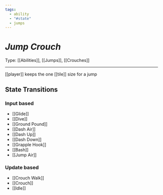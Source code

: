 ```yaml
---
tags:
  - ability
  - "#state"
  - jumps
---
```

# _Jump Crouch_

Type: [[Abilities]], [[Jumps]], [[Crouches]]

----

[[player]] keeps the one [[tile]] size for a jump

## State Transitions

### Input based

* [[Glide]]
* [[Dive]]
* [[Ground Pound]]
* [[Dash Air]]
* [[Dash Up]]
* [[Dash Down]]
* [[Grapple Hook]]
* [[Bash]]
* [[Jump Air]]

### Update based

* [[Crouch Walk]]
* [[Crouch]]
* [[Idle]]